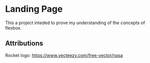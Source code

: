 # Landing Page

This a project inteded to prove my understanding of the concepts of flexbox.

## Attributions

Rocket logo: https://www.vecteezy.com/free-vector/nasa
